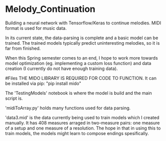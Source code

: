 # Melody_Continuation
Building a neural network with Tensorflow/Keras to continue melodies. MIDI format is used for music data.

In its current state, the data-parsing is complete and a basic model can be trained. The trained models typically predict uninteresting melodies, so it is far from finished.

When this Spring semester comes to an end, I hope to work more towards model optimization (eg. implementing a custom loss function) and data creation (I currently do not have enough training data).


#Files
THE MIDO LIBRARY IS REQUIRED FOR CODE TO FUNCTION. It can be installed via pip: "pip install mido"

The 'TestingModels' notebook is where the model is build and the main script is.

'midiToArray.py' holds many functions used for data parsing.

'data3.mid' is the data currently being used to train models which I created manually. It has 408 measures arraged in two-measure pairs: one measure of a setup and one measure of a resolution. The hope in that in using this to train models, the models might learn to compose endings spesifically.

